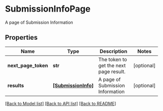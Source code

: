 # SubmissionInfoPage

A page of Submission Information
## Properties
Name | Type | Description | Notes
------------ | ------------- | ------------- | -------------
**next_page_token** | **str** | The token to get the next page result. | [optional] 
**results** | [**[SubmissionInfo]**](SubmissionInfo.md) | A page of Submission Information | [optional] 

[[Back to Model list]](../README.md#documentation-for-models) [[Back to API list]](../README.md#documentation-for-api-endpoints) [[Back to README]](../README.md)


